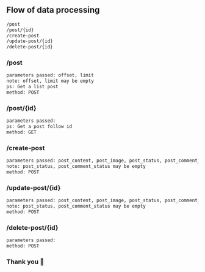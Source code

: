## Flow of data processing
```sh
/post 
/post/{id}
/create-post
/update-post/{id}
/delete-post/{id}
```
### /post
```sh
parameters passed: offset, limit
note: offset, limit may be empty
ps: Get a list post
method: POST
```
### /post/{id}
```sh
parameters passed:
ps: Get a post follow id
method: GET
```
### /create-post
```sh
parameters passed: post_content, post_image, post_status, post_comment_status
note: post_status, post_comment_status may be empty
method: POST
```
### /update-post/{id}
```sh
parameters passed: post_content, post_image, post_status, post_comment_status
note: post_status, post_comment_status may be empty
method: POST
```
### /delete-post/{id}
```sh
parameters passed:
method: POST
```

### Thank you &#x1F49B;